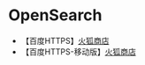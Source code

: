 OpenSearch
============
* 【百度HTTPS】[火狐商店](https://addons.mozilla.org/zh-CN/firefox/addon/%E7%99%BE%E5%BA%A6https/)
* 【百度HTTPS-移动版】[火狐商店](https://addons.mozilla.org/zh-CN/firefox/addon/m%E7%99%BE%E5%BA%A6https/)

